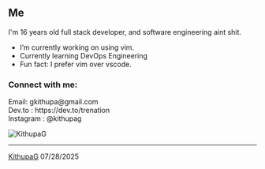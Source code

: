 <link rel="stylesheet" type='text/css' href="https://cdn.jsdelivr.net/gh/devicons/devicon@latest/devicon.min.css" />

**Me**
<br>
---
I'm 16 years old full stack developer, and software engineering aint shit.


  - I’m currently working on using vim.
  - Currently learning DevOps Engineering
  - Fun fact: I prefer vim over vscode.
    
<h3 align="left">Connect with me:</h3>
<p align="left">
  Email: gkithupa@gmail.com
  <br>
  Dev.to : https://dev.to/trenation
  <br>
  Instagram : @kithupag
</p>

<p align="left"> <img src="https://komarev.com/ghpvc/?username=KithupaG&label=Profile%20views&color=0e75b6&style=flat" alt="KithupaG" /> </p>

------
[KithupaG](https://github.com/KithupaG)
07/28/2025
